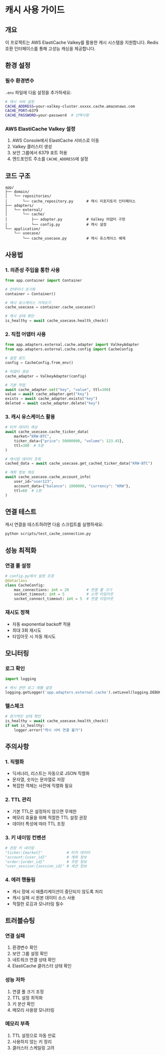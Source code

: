 # 캐시 사용 가이드

## 개요

이 프로젝트는 AWS ElastiCache Valkey를 활용한 캐시 시스템을 지원합니다. Redis 호환 인터페이스를 통해 고성능 캐싱을 제공합니다.

## 환경 설정

### 필수 환경변수

`.env` 파일에 다음 설정을 추가하세요:

```bash
# 캐시 서버 설정
CACHE_ADDRESS=your-valkey-cluster.xxxxx.cache.amazonaws.com
CACHE_PORT=6379
CACHE_PASSWORD=your-password  # 선택사항
```

### AWS ElastiCache Valkey 설정

1. AWS Console에서 ElastiCache 서비스로 이동
2. Valkey 클러스터 생성
3. 보안 그룹에서 6379 포트 허용
4. 엔드포인트 주소를 `CACHE_ADDRESS`에 설정

## 코드 구조

```
app/
├── domain/
│   └── repositories/
│       └── cache_repository.py      # 캐시 리포지토리 인터페이스
├── adapters/
│   └── external/
│       └── cache/
│           ├── adapter.py           # Valkey 어댑터 구현
│           └── config.py            # 캐시 설정
└── application/
    └── usecase/
        └── cache_usecase.py         # 캐시 유스케이스 예제
```

## 사용법

### 1. 의존성 주입을 통한 사용

```python
from app.container import Container

# 컨테이너 초기화
container = Container()

# 캐시 유스케이스 가져오기
cache_usecase = container.cache_usecase()

# 캐시 상태 확인
is_healthy = await cache_usecase.health_check()
```

### 2. 직접 어댑터 사용

```python
from app.adapters.external.cache.adapter import ValkeyAdapter
from app.adapters.external.cache.config import CacheConfig

# 설정 로드
config = CacheConfig.from_env()

# 어댑터 생성
cache_adapter = ValkeyAdapter(config)

# 기본 작업
await cache_adapter.set("key", "value", ttl=300)
value = await cache_adapter.get("key")
exists = await cache_adapter.exists("key")
deleted = await cache_adapter.delete("key")
```

### 3. 캐시 유스케이스 활용

```python
# 티커 데이터 캐싱
await cache_usecase.cache_ticker_data(
    market="KRW-BTC",
    ticker_data={"price": 50000000, "volume": 123.45},
    ttl=300  # 5분
)

# 캐시된 데이터 조회
cached_data = await cache_usecase.get_cached_ticker_data("KRW-BTC")

# 계좌 정보 캐싱
await cache_usecase.cache_account_info(
    user_id="user123",
    account_data={"balance": 1000000, "currency": "KRW"},
    ttl=60  # 1분
)
```

## 연결 테스트

캐시 연결을 테스트하려면 다음 스크립트를 실행하세요:

```bash
python scripts/test_cache_connection.py
```

## 성능 최적화

### 연결 풀 설정

```python
# config.py에서 설정 조정
@dataclass
class CacheConfig:
    max_connections: int = 20        # 연결 풀 크기
    socket_timeout: int = 5          # 소켓 타임아웃
    socket_connect_timeout: int = 5  # 연결 타임아웃
```

### 재시도 정책

- 자동 exponential backoff 적용
- 최대 3회 재시도
- 타임아웃 시 자동 재시도

## 모니터링

### 로그 확인

```python
import logging

# 캐시 관련 로그 레벨 설정
logging.getLogger('app.adapters.external.cache').setLevel(logging.DEBUG)
```

### 헬스체크

```python
# 정기적인 상태 확인
is_healthy = await cache_usecase.health_check()
if not is_healthy:
    logger.error("캐시 서버 연결 불가")
```

## 주의사항

### 1. 직렬화

- 딕셔너리, 리스트는 자동으로 JSON 직렬화
- 문자열, 숫자는 문자열로 저장
- 복잡한 객체는 사전에 직렬화 필요

### 2. TTL 관리

- 기본 TTL은 설정하지 않으면 무제한
- 메모리 효율을 위해 적절한 TTL 설정 권장
- 데이터 특성에 따라 TTL 조정

### 3. 키 네이밍 컨벤션

```python
# 권장 키 네이밍
"ticker:{market}"           # 티커 데이터
"account:{user_id}"         # 계좌 정보
"order:{order_id}"          # 주문 정보
"user_session:{session_id}" # 세션 정보
```

### 4. 에러 핸들링

- 캐시 장애 시 애플리케이션이 중단되지 않도록 처리
- 캐시 실패 시 원본 데이터 소스 사용
- 적절한 로깅과 모니터링 필수

## 트러블슈팅

### 연결 실패

1. 환경변수 확인
2. 보안 그룹 설정 확인
3. 네트워크 연결 상태 확인
4. ElastiCache 클러스터 상태 확인

### 성능 저하

1. 연결 풀 크기 조정
2. TTL 설정 최적화
3. 키 분산 확인
4. 메모리 사용량 모니터링

### 메모리 부족

1. TTL 설정으로 자동 만료
2. 사용하지 않는 키 정리
3. 클러스터 스케일링 고려
